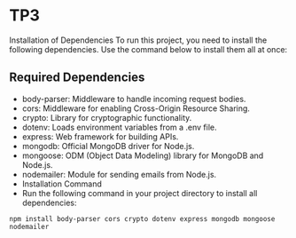 # TP3
Installation of Dependencies
To run this project, you need to install the following dependencies. Use the command below to install them all at once:

## Required Dependencies
- body-parser: Middleware to handle incoming request bodies.
- cors: Middleware for enabling Cross-Origin Resource Sharing.
- crypto: Library for cryptographic functionality.
- dotenv: Loads environment variables from a .env file.
- express: Web framework for building APIs.
- mongodb: Official MongoDB driver for Node.js.
- mongoose: ODM (Object Data Modeling) library for MongoDB and Node.js.
- nodemailer: Module for sending emails from Node.js.
- Installation Command
- Run the following command in your project directory to install all dependencies:

```
npm install body-parser cors crypto dotenv express mongodb mongoose nodemailer
```
